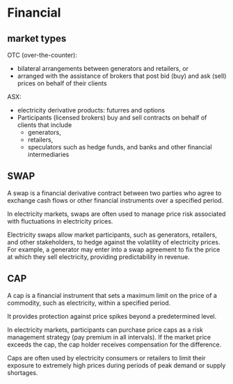 # Financial

## market types
OTC (over-the-counter):
- bilateral arrangements between generators and retailers, or
- arranged with the assistance of brokers that post bid (buy) and ask (sell) prices on behalf of their clients

ASX:
- electricity derivative products: futurres and options
- Participants (licensed brokers) buy and sell contracts on behalf of clients that include
  - generators,
  - retailers,
  - speculators such as hedge funds, and banks and other financial intermediaries

## SWAP
A swap is a financial derivative contract between two parties who agree to exchange cash flows or other financial instruments over a specified period. 

In electricity markets, swaps are often used to manage price risk associated with fluctuations in electricity prices.

Electricity swaps allow market participants, such as generators, retailers, and other stakeholders, to hedge against the volatility of electricity prices. 
For example, a generator may enter into a swap agreement to fix the price at which they sell electricity, providing predictability in revenue.

## CAP
A cap is a financial instrument that sets a maximum limit on the price of a commodity, such as electricity, within a specified period. 

It provides protection against price spikes beyond a predetermined level.

In electricity markets, participants can purchase price caps as a risk management strategy (pay premium in all intervals). 
If the market price exceeds the cap, the cap holder receives compensation for the difference. 

Caps are often used by electricity consumers or retailers to limit their exposure to extremely high prices during periods of peak demand or supply shortages.
